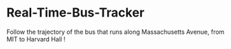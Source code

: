 # Real-Time-Bus-Tracker
Follow the trajectory of the bus that runs along Massachusetts Avenue, from MIT to Harvard Hall !

